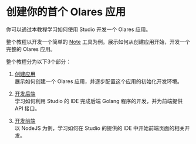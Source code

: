 # 创建你的首个 Olares 应用

你可以通过本教程学习如何使用 Studio 开发一个 Olares 应用。

整个教程以开发一个简单的 [Note](https://github.com/beclab/terminus-app-demo) 工具为例。展示如何从创建应用开始，开发一个完整的 Olares 应用。

整个教程分为以下3个部分：

1. [创建应用](./create.md)<br>
   展示如何创建一个 Olares 应用，并逐步配置这个应用的初始化开发环境。

2. [开发后端](./backend.md)<br>
   学习如何利用 Studio 的 IDE 完成后端 Golang 程序的开发，并为前端提供 API 接口。

3. [开发前端](./frontend.md)<br>
   以 NodeJS 为例，学习如何在 Studio 的提供的 IDE 中开始前端页面的相关开发。
